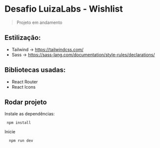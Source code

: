 # Desafio LuizaLabs - Wishlist
>Projeto em andamento

## Estilização:
- Tailwind -> https://tailwindcss.com/
- Sass -> https://sass-lang.com/documentation/style-rules/declarations/

## Bibliotecas usadas:
- React Router
- React Icons

## Rodar projeto

Instale as dependências:
```
 npm install
```

Inicie
```
  npm run dev
```